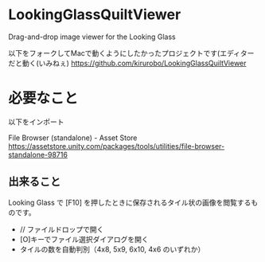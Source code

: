 # LookingGlassQuiltViewer
Drag-and-drop image viewer for the Looking Glass

以下をフォークしてMacで動くようにしたかったプロジェクトです(エディターだと動く(いみねぇ)
https://github.com/kirurobo/LookingGlassQuiltViewer

# 必要なこと

以下をインポート

File Browser (standalone) - Asset Store
https://assetstore.unity.com/packages/tools/utilities/file-browser-standalone-98716

## 出来ること

Looking Glass で [F10] を押したときに保存されるタイル状の画像を閲覧するものです。

- // ファイルドロップで開く
- [O]キーでファイル選択ダイアログを開く
- タイルの数を自動判別（4x8, 5x9, 6x10, 4x6 のいずれか）

